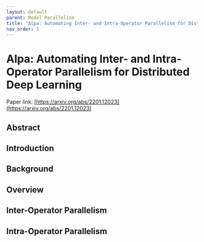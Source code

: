 ```yaml
---
layout: default
parent: Model Parallelism
title: "Alpa: Automating Inter- and Intra-Operator Parallelism for Distributed Deep Learning"
nav_order: 1
---
```


# Alpa: Automating Inter- and Intra-Operator Parallelism for Distributed Deep Learning
Paper link: [https://arxiv.org/abs/2201.12023](https://arxiv.org/abs/2201.12023)

## Abstract

## Introduction

## Background

## Overview

## Inter-Operator Parallelism

## Intra-Operator Parallelism


